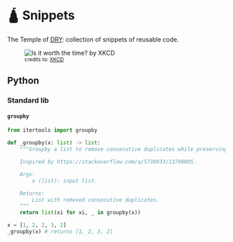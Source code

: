 # 🛕 Snippets

The Temple of [DRY](https://en.wikipedia.org/wiki/Don%27t_repeat_yourself): collection of snippets of reusable code.

<figure>
    <img src="https://imgs.xkcd.com/comics/is_it_worth_the_time.png"
         title="Is it worth the time? by XKCD"
         alt="Is it worth the time? by XKCD">
    <figcaption><small>
    credits to: <a href="https://imgs.xkcd.com/comics/is_it_worth_the_time.png">XKCD</a>
    </small></figcaption>
</figure>

## Python

### Standard lib

#### `groupby`
```python
from itertools import groupby

def _groupby(x: list) -> list:
    """Groupby a list to remove consecutive duplicates while preserving ordering.

    Inspired by https://stackoverflow.com/a/5738933/13790005.

    Args:
        x (list): input list.

    Returns:
        List with removed consecutive duplicates.
    """
    return list(xi for xi, _ in groupby(x))

x = [1, 2, 2, 3, 2]
_groupby(x) # returns [1, 2, 3, 2]
```

